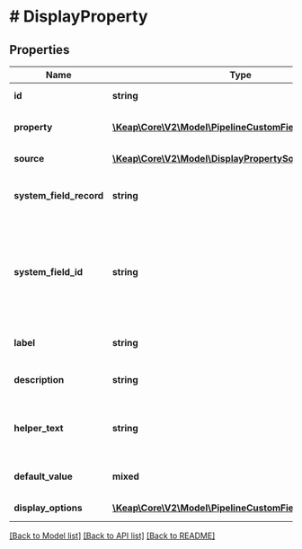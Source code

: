 # # DisplayProperty

## Properties

Name | Type | Description | Notes
------------ | ------------- | ------------- | -------------
**id** | **string** | Unique identifier for the display property. | [optional]
**property** | [**\Keap\Core\V2\Model\PipelineCustomField**](PipelineCustomField.md) | The custom field that defines this display property. | [optional]
**source** | [**\Keap\Core\V2\Model\DisplayPropertySource**](DisplayPropertySource.md) | The source of the display property. | [optional]
**system_field_record** | **string** | Represents the domain (e.g., pipeline, contact) that this display property belongs to. | [optional]
**system_field_id** | **string** | Represents the identifier of the system field that is in that displayProperty. The source of this field will depend on the domain (e. g., \&quot;dealName\&quot; in pipelines) | [optional]
**label** | **string** | The label to display on this property to help users identify it | [optional]
**description** | **string** | Documentation that explains the purpose of this property | [optional]
**helper_text** | **string** | More detailed explanation of the property to be shown if a user requests more information about it | [optional]
**default_value** | **mixed** | The value of this property if a value is not explicitly provided | [optional]
**display_options** | [**\Keap\Core\V2\Model\PipelineCustomFieldDisplayOptions**](PipelineCustomFieldDisplayOptions.md) | Allowed values for this property | [optional]

[[Back to Model list]](../../README.md#models) [[Back to API list]](../../README.md#endpoints) [[Back to README]](../../README.md)
